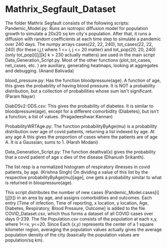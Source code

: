 # Mathrix_Segfault_Dataset
The folder Mathrix Segfault consists of the following scripts:
Pandemic_Model.py: Runs an isotropic diffusion model for population growth to simulate a 20x20 sq km city's population. After that, it runs a diffusion with random coefficients at each 
time step to simulate a pandemic over 240 days. The numpy arrays cases(22, 22, 240), tot_cases(22, 22, 240) (for these i,j,t where 1 <= i, j <= 20 matter) and tot_pop(20, 20, 240)
(only tot_pop[i][j][k] k > 230 actually matters) are used in the main script Data_Generation_Script.py. Most of the other functions (plot_tot_cases, net_cases, etc. ) are auxiliary, 
generating heatmaps, looking at aggregates and debugging. (Anand Balivada)

blood_pressure.py: Has the function bloodpressure(age). A function of age, this gives the probability of having blood pressure. It is NOT a probability distribution, but a collection of 
probabilities whose sum isn't significant. (Param Nayar)

DiabDSv2-DDS.csv: This gives the probability of diabetes. It is similar to bloodpressure(age), except for a different comorbidity (Diabetes),
but isn't a function; a list of values. (Pragadeeshwar Kannan)

ProbabilityWRTAge.py: The function probabilityByAge(mu) is a probability distribution over age of covid patients, returning a list indexed by age. At any age A  this gives the 
proportion of cases where the patients are of age A. It is a Gaussian; sums to 1. (Harsh Modani)

Data_Generation_Script.py: The function deathval(x) gives the probability that a covid patient of age x dies of the disease (Dhanush Srikanth). 

The list resp is a normalized histogram of respiratory illnesses in covid patients, by age. (Krishna Singh) On dividing a value of this list by the respective probabilityByAge(mu)[age], one gets a probability similar to what is returned in bloopressure(age). 

This script distributes the number of new cases (Pandemic_Model.cases[i][j][t]) in an area by age, and assigns comorbidities and outcomes. Each entry [Time of infection, Time of reporting, 
x location, y location, Age, Diabetes, Respiratory, Blood Pressure, Outcome] is added to the file COVID_Dataset.csv, which thus forms a dataset of all COVID cases over days 0-239.
The file Population.csv consists of the population at each x,y, where 1<=x, y<=20. Since Each (x,y) represents the center of a 1 square kilometer region, averaging the population values 
actually gives the average population density of the city (basically the population values are population/sq km). 


